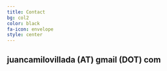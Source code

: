 ```yaml
---
title: Contact
bg: col2
color: black 
fa-icon: envelope
style: center
---
```


## **juancamilovillada** (AT) **gmail** (DOT) **com**

<a href="https://twitter.com/astrogenomics" target="_blank"><i class="fa fa-twitter fa-3x"></i></a>
<a href="https://github.com/juanvillada" target="_blank"><i class="fa fa-github fa-3x"></i></a>
<a href="https://orcid.org/0000-0003-2216-4279" target="_blank"><i class="ai ai-orcid ai-3x"></i></a>



